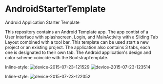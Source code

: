 # AndroidStarterTemplate
Android Application Starter Template

This repository contains an Android Template app. The app contist of a User Interface with splashscreen, Login, and MainActivity with a Sliding Tab Layout combined with a tool bar. This template can be used start a new project or an existing project. The application also contains 3 tabs, each one is designated to their own tab. The Android application's design and color scheme coincide with the BootstrapTemplate. 

Inline-style: 
![device-2015-07-23-121529](https://cloud.githubusercontent.com/assets/11635523/8863558/a63f0b30-314e-11e5-90e8-87017b6d402f.png)
![device-2015-07-23-123514](https://cloud.githubusercontent.com/assets/11635523/8863574/c4aae7f6-314e-11e5-8b90-ef2466fc01e8.png)

Inline-style: 
![device-2015-07-23-122052](https://cloud.githubusercontent.com/assets/11635523/8863629/3b037c92-314f-11e5-9c34-e256ef25f8e5.png)
